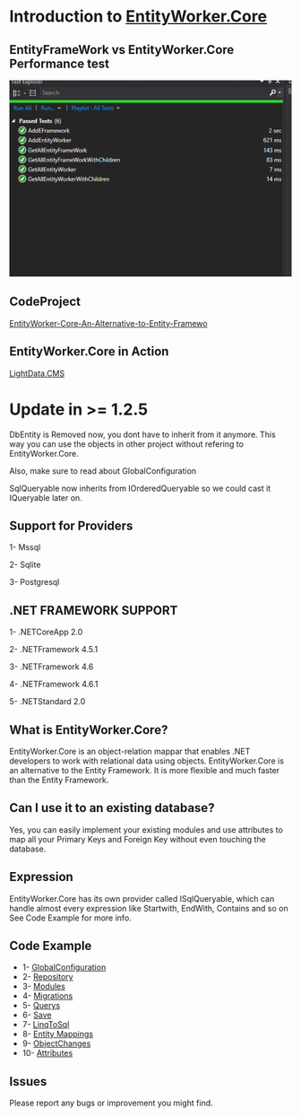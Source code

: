 # Introduction to [EntityWorker.Core](https://www.nuget.org/packages/EntityWorker.Core/)

## EntityFrameWork vs EntityWorker.Core Performance test
![screenshot](https://github.com/AlenToma/EntityWorker.Core/blob/master/EF_VS_EW.PNG?raw=true)

## CodeProject
[EntityWorker-Core-An-Alternative-to-Entity-Framewo](https://www.codeproject.com/Tips/1222424/EntityWorker-Core-An-Alternative-to-Entity-Framewo)

## EntityWorker.Core in Action
[LightData.CMS](https://github.com/AlenToma/LightData.CMS)

## <h1 id="update">Update in >= 1.2.5</h1>
DbEntity is Removed now, you dont have to inherit from it anymore. This way you can use the objects in other project without refering to EntityWorker.Core.

Also, make sure to read about GlobalConfiguration

SqlQueryable now inherits from IOrderedQueryable so we could cast it IQueryable<T> later on.

## Support for Providers
1- Mssql

2- Sqlite

3- Postgresql


## .NET FRAMEWORK SUPPORT 
1- .NETCoreApp 2.0

2- .NETFramework 4.5.1

3- .NETFramework 4.6

4- .NETFramework 4.6.1

5- .NETStandard 2.0
## What is EntityWorker.Core?
EntityWorker.Core is an object-relation mappar that enables .NET developers to work with relational data using objects.
EntityWorker.Core is an alternative to the Entity Framework. It is more flexible and much faster than the Entity Framework.
## Can I use it to an existing database?
Yes, you can easily implement your existing modules and use attributes to map all your Primary Keys and Foreign Key without even
touching the database.
## Expression
EntityWorker.Core has its own provider called ISqlQueryable, which can handle almost every expression like Startwith,
EndWith, Contains and so on
See Code Example for more info.
## Code Example

* 1- [GlobalConfiguration](https://raw.githubusercontent.com/AlenToma/EntityWorker.Core/master/Documentation/GlobalConfiguration.md)
* 2- [Repository](https://raw.githubusercontent.com/AlenToma/EntityWorker.Core/master/Documentation/Repository.md)
* 3- [Modules](https://raw.githubusercontent.com/AlenToma/EntityWorker.Core/master/Documentation/modules.md)
* 4- [Migrations](https://raw.githubusercontent.com/AlenToma/EntityWorker.Core/master/Documentation/Migration.md)
* 5- [Querys](https://raw.githubusercontent.com/AlenToma/EntityWorker.Core/master/Documentation/Query.md)
* 6- [Save](https://raw.githubusercontent.com/AlenToma/EntityWorker.Core/master/Documentation/Save.md)
* 7- [LinqToSql](https://raw.githubusercontent.com/AlenToma/EntityWorker.Core/master/Documentation/LinqToSql.md)
* 8- [Entity Mappings](https://raw.githubusercontent.com/AlenToma/EntityWorker.Core/master/Documentation/EntityMappings.md)
* 9- [ObjectChanges](https://raw.githubusercontent.com/AlenToma/EntityWorker.Core/master/Documentation/ObjectChanges.md)
* 10- [Attributes](https://raw.githubusercontent.com/AlenToma/EntityWorker.Core/master/Documentation/Attributes.md)

## Issues
Please report any bugs or improvement you might find.

